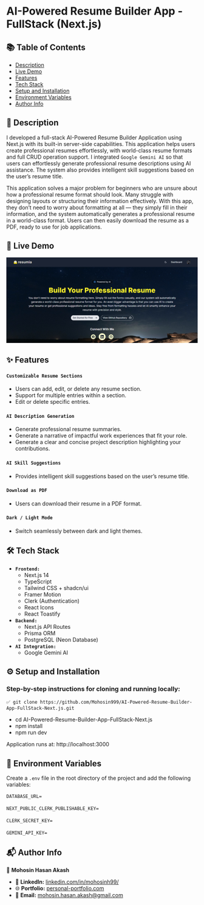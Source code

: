 # AI-Powered Resume Builder App - FullStack (Next.js)

## 📚 Table of Contents

- [Description](#-description)
- [Live Demo](#-live-demo)
- [Features](#-features)
- [Tech Stack](#️-tech-stack)
- [Setup and Installation](#️-setup-and-installation)
- [Environment Variables](#-environment-variables)
- [Author Info](#-author-info)

## 📝 Description

I developed a full-stack AI-Powered Resume Builder Application using Next.js with its built-in server-side capabilities. This application helps users create professional resumes effortlessly, with world-class resume formats and full CRUD operation support. I integrated `Google Gemini AI` so that users can effortlessly generate professional resume descriptions using AI assistance. The system also provides intelligent skill suggestions based on the user’s resume title.

This application solves a major problem for beginners who are unsure about how a professional resume format should look. Many struggle with designing layouts or structuring their information effectively. With this app, they don’t need to worry about formatting at all — they simply fill in their information, and the system automatically generates a professional resume in a world-class format. Users can then easily download the resume as a PDF, ready to use for job applications.

## 🚀 Live Demo

[![Project Screenshot](./public/img/ai-resume.png)](https://full-stack-ai-resume-builder-app-ne-one.vercel.app/)

## ✨ Features

#### `Customizable Resume Sections`

- Users can add, edit, or delete any resume section.
- Support for multiple entries within a section.
- Edit or delete specific entries.

#### `AI Description Generation`

- Generate professional resume summaries.
- Generate a narrative of impactful work experiences that fit your role.
- Generate a clear and concise project description highlighting your contributions.

#### `AI Skill Suggestions`

- Provides intelligent skill suggestions based on the user’s resume title.

#### `Download as PDF`

- Users can download their resume in a PDF format.

#### `Dark / Light Mode`

- Switch seamlessly between dark and light themes.

## 🛠️ Tech Stack

- **`Frontend:`**
  - Next.js 14
  - TypeScript
  - Tailwind CSS + shadcn/ui
  - Framer Motion
  - Clerk (Authentication)
  - React Icons
  - React Toastify
- **`Backend:`**
  - Next.js API Routes
  - Prisma ORM
  - PostgreSQL (Neon Database)
- **`AI Integration:`**
  - Google Gemini AI

## ⚙️ Setup and Installation

### Step-by-step instructions for cloning and running locally:

```
✅ git clone https://github.com/Mohosin999/AI-Powered-Resume-Builder-App-FullStack-Next.js.git
```

- cd AI-Powered-Resume-Builder-App-FullStack-Next.js
- npm install
- npm run dev

Application runs at: http://localhost:3000

## 🔑 Environment Variables

Create a `.env` file in the root directory of the project and add the following variables:

```
DATABASE_URL=

NEXT_PUBLIC_CLERK_PUBLISHABLE_KEY=

CLERK_SECRET_KEY=

GEMINI_API_KEY=
```

## 📬 Author Info

👤 **Mohosin Hasan Akash**

- 💼 **LinkedIn:** [linkedin.com/in/mohosinh99/](https://www.linkedin.com/in/mohosinh99/)
- 🌐 **Portfolio:** [personal-portfolio.com](https://personal-portfolio-website-brown-nine.vercel.app/)
- 📧 **Email:** mohosin.hasan.akash@gmail.com
